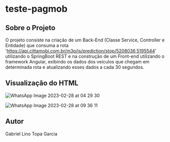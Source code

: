 # teste-pagmob


## Sobre o Projeto

O projeto consiste na criação de um Back-End (Classe Service, Controller e Entidade) que consuma a rota 'https://api.cittamobi.com.br/m3p/js/prediction/stop/5208036,5195544' utilizando o SpringBoot REST e na construção de um Front-end utilizando o framework Angular, exibindo os dados dos veículos que chegam em determinada rota e atualizando esses dados a cada 30 segundos.


## Visualização do HTML 

![WhatsApp Image 2023-02-28 at 04 29 30](https://user-images.githubusercontent.com/75547468/221796938-2f3d7a66-0628-4c68-9991-b5a45c63d4b3.jpeg)

![WhatsApp Image 2023-02-28 at 09 36 11](https://user-images.githubusercontent.com/75547468/221870060-83a3a094-0506-4a24-8636-0418c58c3083.jpeg)

## Autor

Gabriel Lino Topa Garcia

